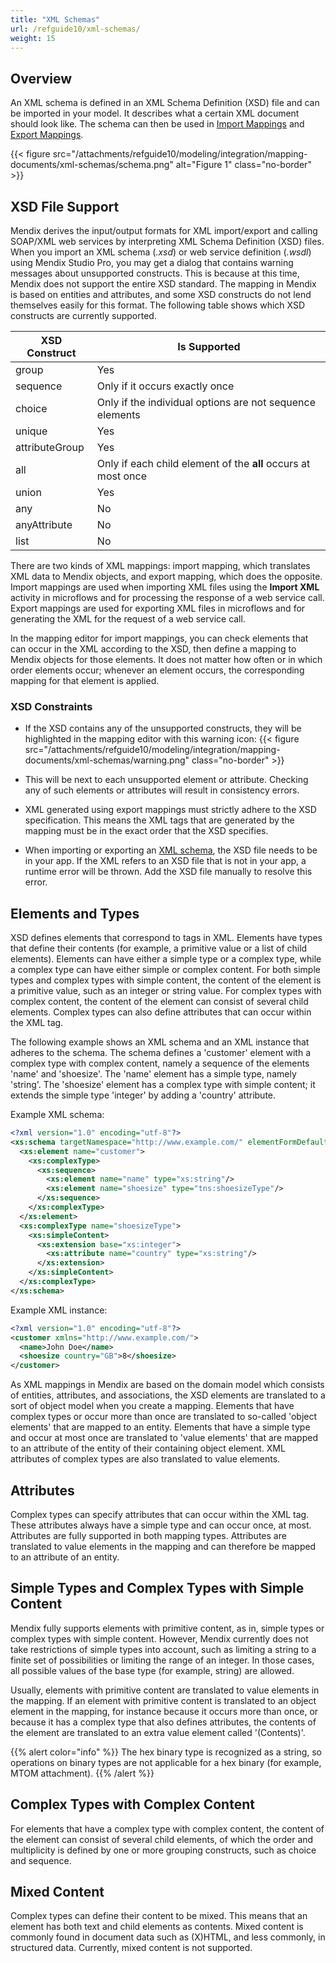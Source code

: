 ```yaml
---
title: "XML Schemas"
url: /refguide10/xml-schemas/
weight: 15
---
```


## Overview

An XML schema is defined in an XML Schema Definition (XSD) file and can be imported in your model. It describes what a certain XML document should look like. The schema can then be used in [Import Mappings](/refguide10/import-mappings/) and [Export Mappings](/refguide10/export-mappings/).

{{< figure src="/attachments/refguide10/modeling/integration/mapping-documents/xml-schemas/schema.png" alt="Figure 1" class="no-border" >}}

## XSD File Support

Mendix derives the input/output formats for XML import/export and calling SOAP/XML web services by interpreting XML Schema Definition (XSD) files. When you import an XML schema (*.xsd*) or web service definition (*.wsdl*) using Mendix Studio Pro, you may get a dialog that contains warning messages about unsupported constructs. This is because at this time, Mendix does not support the entire XSD standard. The mapping in Mendix is based on entities and attributes, and some XSD constructs do not lend themselves easily for this format. The following table shows which XSD constructs are currently supported.

| XSD Construct | Is Supported |
| --- | --- |
| group | Yes |
| sequence | Only if it occurs exactly once |
| choice | Only if the individual options are not sequence elements |
| unique | Yes |
| attributeGroup | Yes |
| all | Only if each child element of the **all** occurs at most once |
| union | Yes |
| any | No |
| anyAttribute | No |
| list | No |

There are two kinds of XML mappings: import mapping, which translates XML data to Mendix objects, and export mapping, which does the opposite. Import mappings are used when importing XML files using the **Import XML** activity in microflows and for processing the response of a web service call. Export mappings are used for exporting XML files in microflows and for generating the XML for the request of a web service call.

In the mapping editor for import mappings, you can check elements that can occur in the XML according to the XSD, then define a mapping to Mendix objects for those elements. It does not matter how often or in which order elements occur; whenever an element occurs, the corresponding mapping for that element is applied.

### XSD Constraints

* If the XSD contains any of the unsupported constructs, they will be highlighted in the mapping editor with this warning icon: {{< figure src="/attachments/refguide10/modeling/integration/mapping-documents/xml-schemas/warning.png" class="no-border" >}}

* This will be next to each unsupported element or attribute. Checking any of such elements or attributes will result in consistency errors. 

* XML generated using export mappings must strictly adhere to the XSD specification. This means the XML tags that are generated by the mapping must be in the exact order that the XSD specifies.

* When importing or exporting an [XML schema](/refguide10/xml-schema-support/), the XSD file needs to be in your app. If the XML refers to an XSD file that is not in your app, a runtime error will be thrown. Add the XSD file manually to resolve this error.

## Elements and Types

XSD defines elements that correspond to tags in XML. Elements have types that define their contents (for example, a primitive value or a list of child elements). Elements can have either a simple type or a complex type, while a complex type can have either simple or complex content. For both simple types and complex types with simple content, the content of the element is a primitive value, such as an integer or string value. For complex types with complex content, the content of the element can consist of several child elements. Complex types can also define attributes that can occur within the XML tag.

The following example shows an XML schema and an XML instance that adheres to the schema. The schema defines a 'customer' element with a complex type with complex content, namely a sequence of the elements 'name' and 'shoesize'. The 'name' element has a simple type, namely 'string'. The 'shoesize' element has a complex type with simple content; it extends the simple type 'integer' by adding a 'country' attribute.

Example XML schema:

```xml
<?xml version="1.0" encoding="utf-8"?>
<xs:schema targetNamespace="http://www.example.com/" elementFormDefault="qualified" xmlns:tns="http://www.example.com/" xmlns:xs="http://www.w3.org/2001/XMLSchema">
  <xs:element name="customer">
    <xs:complexType>
      <xs:sequence>
        <xs:element name="name" type="xs:string"/>
        <xs:element name="shoesize" type="tns:shoesizeType"/>
      </xs:sequence>
    </xs:complexType>
  </xs:element>
  <xs:complexType name="shoesizeType">
    <xs:simpleContent>
      <xs:extension base="xs:integer">
        <xs:attribute name="country" type="xs:string"/>
      </xs:extension>
    </xs:simpleContent>
  </xs:complexType>
</xs:schema>

```

Example XML instance:

```xml
<?xml version="1.0" encoding="utf-8"?>
<customer xmlns="http://www.example.com/">
  <name>John Doe</name>
  <shoesize country="GB">8</shoesize>
</customer>

```

As XML mappings in Mendix are based on the domain model which consists of entities, attributes, and associations, the XSD elements are translated to a sort of object model when you create a mapping. Elements that have complex types or occur more than once are translated to so-called 'object elements' that are mapped to an entity. Elements that have a simple type and occur at most once are translated to 'value elements' that are mapped to an attribute of the entity of their containing object element. XML attributes of complex types are also translated to value elements.

## Attributes

Complex types can specify attributes that can occur within the XML tag. These attributes always have a simple type and can occur once, at most. Attributes are fully supported in both mapping types. Attributes are translated to value elements in the mapping and can therefore be mapped to an attribute of an entity.

## Simple Types and Complex Types with Simple Content

Mendix fully supports elements with primitive content, as in, simple types or complex types with simple content. However, Mendix currently does not take restrictions of simple types into account, such as limiting a string to a finite set of possibilities or limiting the range of an integer. In those cases, all possible values of the base type (for example, string) are allowed.

Usually, elements with primitive content are translated to value elements in the mapping. If an element with primitive content is translated to an object element in the mapping, for instance because it occurs more than once, or because it has a complex type that also defines attributes, the contents of the element are translated to an extra value element called '(Contents)'.

{{% alert color="info" %}}
The hex binary type is recognized as a string, so operations on binary types are not applicable for a hex binary (for example, MTOM attachment).
{{% /alert %}}

## Complex Types with Complex Content

For elements that have a complex type with complex content, the content of the element can consist of several child elements, of which the order and multiplicity is defined by one or more grouping constructs, such as choice and sequence. 

## Mixed Content

Complex types can define their content to be mixed. This means that an element has both text and child elements as contents. Mixed content is commonly found in document data such as (X)HTML, and less commonly, in structured data. Currently, mixed content is not supported.
